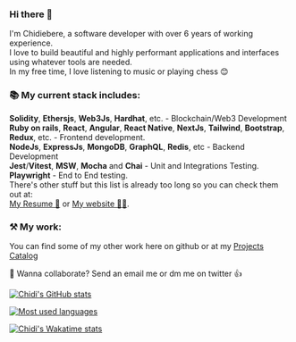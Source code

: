 ### Hi there 👋

I'm Chidiebere, a software developer with over 6 years of working experience. <br>
I love to build beautiful and highly performant applications and interfaces using whatever tools are needed. <br>
In my free time, I love listening to music or playing chess 😊 <br>

### 📚 My current stack includes:

**Solidity**, **Ethersjs**, **Web3Js**, **Hardhat**, etc. - Blockchain/Web3 Development <br>
**Ruby on rails**, **React**, **Angular**, **React Native**, **NextJs**, **Tailwind**, **Bootstrap**, **Redux**, etc. - Frontend development. <br>
**NodeJs**, **ExpressJs**, **MongoDB**, **GraphQL**, **Redis**, etc - Backend Development <br>
**Jest**/**Vitest**, **MSW**, **Mocha** and **Chai** - Unit and Integrations Testing. <br>
**Playwright** - End to End testing.  
There's other stuff but this list is already too long so you can check them out at: <br>
[My Resume 🧾](https://read.cv/davien21) or
[My website 👨‍💻](https://www.thechidiebere.com).<br>

### ⚒ My work:

You can find some of my other work here on github or at my [Projects Catalog](https://docs.google.com/document/d/1mOgn7CP1zsRRNLGc2eRUn_b_cvmVIi1FAbnlrVT9Pns/edit?usp=sharing)<br>

🤝 Wanna collaborate? Send an email me or dm me on twitter 👍<br>

[![Chidi's GitHub stats](https://github-readme-stats.vercel.app/api?username=davien21&count_private=true&show_icons=true&theme=gotham&line_height=27)](https://github.com/murewaashiru/github-readme-stats)

[![Most used languages ](https://github-readme-stats.vercel.app/api/top-langs/?username=davien21&theme=gotham&count_private=true&line_height=27)](https://github.com/anuraghazra/github-readme-stats)

[![Chidi's Wakatime stats](https://github-readme-stats.vercel.app/api/wakatime?username=davien21&theme=gotham&count_private=true&line_height=27&langs_count=7)](https://github.com/anuraghazra/github-readme-stats)
